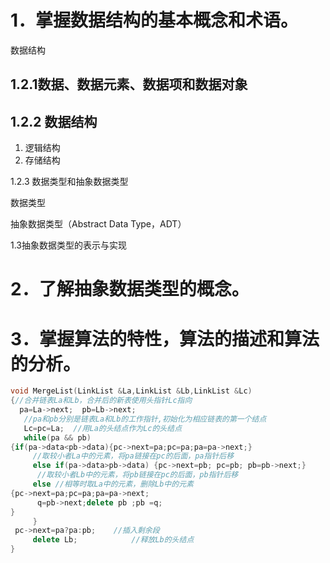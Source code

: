 # 1．掌握数据结构的基本概念和术语。 

数据结构

## 1.2.1数据、数据元素、数据项和数据对象

## 1.2.2 数据结构

1. 逻辑结构
2. 存储结构

1.2.3 数据类型和抽象数据类型

数据类型

抽象数据类型（Abstract Data Type，ADT）

1.3抽象数据类型的表示与实现



# 2．了解抽象数据类型的概念。

# 3．掌握算法的特性，算法的描述和算法的分析。

```c++
void MergeList(LinkList &La,LinkList &Lb,LinkList &Lc)
{//合并链表La和Lb，合并后的新表使用头指针Lc指向
  pa=La->next;  pb=Lb->next;    
   //pa和pb分别是链表La和Lb的工作指针,初始化为相应链表的第一个结点
   Lc=pc=La;  //用La的头结点作为Lc的头结点
   while(pa && pb)
{if(pa->data<pb->data){pc->next=pa;pc=pa;pa=pa->next;}
     //取较小者La中的元素，将pa链接在pc的后面，pa指针后移
     else if(pa->data>pb->data) {pc->next=pb; pc=pb; pb=pb->next;}
      //取较小者Lb中的元素，将pb链接在pc的后面，pb指针后移
     else //相等时取La中的元素，删除Lb中的元素
{pc->next=pa;pc=pa;pa=pa->next;
      q=pb->next;delete pb ;pb =q;
}
     }
 pc->next=pa?pa:pb;    //插入剩余段
     delete Lb;            //释放Lb的头结点
}  
```

